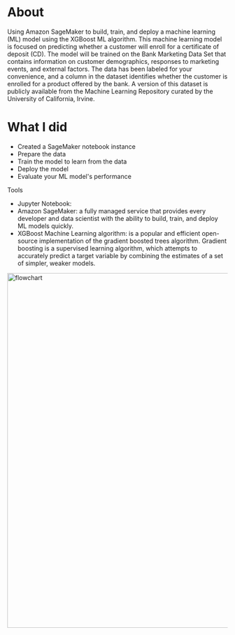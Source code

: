 # About 
 Using Amazon SageMaker to build, train, and deploy a machine learning (ML) model using the XGBoost ML algorithm.
 This machine learning model is focused on predicting whether a customer will enroll for a certificate of deposit (CD).
 The model will be trained on the Bank Marketing Data Set that contains information on customer demographics, responses to marketing events, and external factors. The data has been labeled for your convenience, and a column in the dataset identifies whether the customer is enrolled for a product offered by the bank. A version of this dataset is publicly available from the Machine Learning Repository curated by the University of California, Irvine.

# What I did 
- Created a SageMaker notebook instance
- Prepare the data
- Train the model to learn from the data
- Deploy the model
- Evaluate your ML model's performance


Tools
- Jupyter Notebook: 
- Amazon SageMaker: a fully managed service that provides every developer and data scientist with the ability to build, train, and deploy ML models quickly.
- XGBoost Machine Learning algorithm: is a popular and efficient open-source implementation of the gradient boosted trees algorithm. Gradient boosting is a supervised learning algorithm, which attempts to accurately predict a target variable by combining the estimates of a set of simpler, weaker models.

<img width="809" alt="flowchart" src="https://docs.aws.amazon.com/images/sagemaker/latest/dg/images/xgboost_illustration.png">
